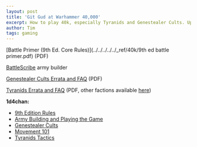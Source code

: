 ```yaml
---
layout: post
title: 'Git Gud at Warhammer 40,000'
excerpt: How to play 40k, especially Tyranids and Genestealer Cults. Updated for 9th edition!
author: Tim
tags: gaming
---
```


[Battle Primer (9th Ed. Core Rules)](../../../../../_ref/40k/9th ed battle primer.pdf) (PDF)  

[BattleScribe](https://battlescribe.net/) army builder  

[Genestealer Cults Errata and FAQ](../../../../../_ref/40k/gs_cults_errata.pdf) (PDF)  

[Tyranids Errata and FAQ](../../../../../_ref/40k/warhammer_40000_tyranids_en.pdf) (PDF, other factions available [here](https://www.warhammer-community.com/faqs/#warhammer-40000))  

**1d4chan:**
* [9th Edition Rules](https://1d4chan.org/wiki/Warhammer_40,000_9th_Edition)
* [Army Building and Playing the Game](https://1d4chan.org/wiki/Warhammer_40,000/Tactics_(9E))  
* [Genestealer Cults](https://1d4chan.org/wiki/Warhammer_40,000/Tactics/Genestealer_Cults_(9E))  
* [Movement 101](https://1d4chan.org/wiki/Warhammer_40,000/Tactics/Movement_101_(9E))  
* [Tyranids Tactics](https://1d4chan.org/wiki/Warhammer_40,000/Tactics/Tyranids_(9E))  




